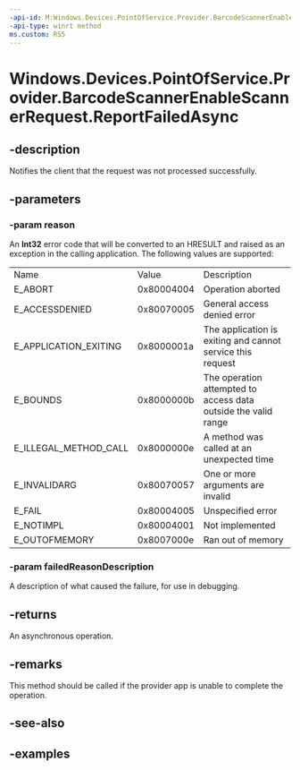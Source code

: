```yaml
---
-api-id: M:Windows.Devices.PointOfService.Provider.BarcodeScannerEnableScannerRequest.ReportFailedAsync(System.Int32,System.String)
-api-type: winrt method
ms.custom: RS5
---
```


<!-- Method syntax.
public IAsyncAction BarcodeScannerEnableScannerRequest.ReportFailedAsync(Int32 reason, String failedReasonDescription)
-->

# Windows.Devices.PointOfService.Provider.BarcodeScannerEnableScannerRequest.ReportFailedAsync

## -description
Notifies the client that the request was not processed successfully.

## -parameters
### -param reason
An **Int32** error code that will be converted to an HRESULT and raised as an exception in the calling application. The following values are supported:

<table>
   <tr><td>Name</td><td>Value</td><td>Description</td></tr>
   <tr><td>E_ABORT</td><td>0x80004004</td><td>Operation aborted</td></tr>
   <tr><td>E_ACCESSDENIED</td><td>0x80070005</td><td>General access denied error</td></tr>
   <tr><td>E_APPLICATION_EXITING</td><td>0x8000001a</td><td>The application is exiting and cannot service this request</td></tr>
   <tr><td>E_BOUNDS</td><td>0x8000000b</td><td>The operation attempted to access data outside the valid range</td></tr>
   <tr><td>E_ILLEGAL_METHOD_CALL</td><td>0x8000000e</td><td>A method was called at an unexpected time</td></tr>
   <tr><td>E_INVALIDARG</td><td>0x80070057</td><td>One or more arguments are invalid</td></tr>
   <tr><td>E_FAIL</td><td>0x80004005</td><td>Unspecified error</td></tr>
   <tr><td>E_NOTIMPL</td><td>0x80004001</td><td>Not implemented</td></tr>
   <tr><td>E_OUTOFMEMORY</td><td>0x8007000e</td><td>Ran out of memory</td></tr>
</table>

### -param failedReasonDescription
A description of what caused the failure, for use in debugging.

## -returns
An asynchronous operation.

## -remarks
This method should be called if the provider app is unable to complete the operation.

## -see-also

## -examples

